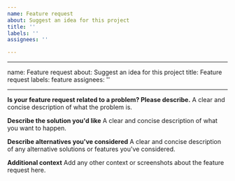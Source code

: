 ```yaml
---
name: Feature request
about: Suggest an idea for this project
title: ''
labels: ''
assignees: ''

---
```


---
name: Feature request
about: Suggest an idea for this project
title: Feature request
labels: feature
assignees: ''

---

**Is your feature request related to a problem? Please describe.**
A clear and concise description of what the problem is.

**Describe the solution you'd like**
A clear and concise description of what you want to happen.

**Describe alternatives you've considered**
A clear and concise description of any alternative solutions or features you've considered.

**Additional context**
Add any other context or screenshots about the feature request here.

